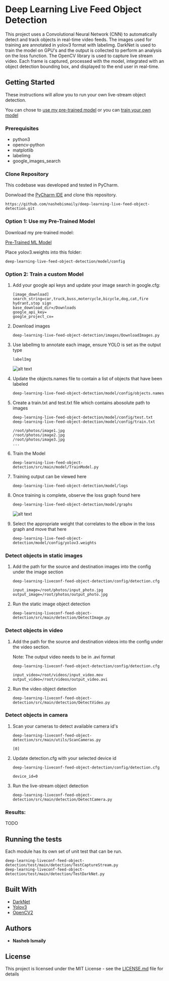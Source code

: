 # Deep Learning Live Feed Object Detection

This project uses a Convolutional Neural Network (CNN) to automatically detect and track objects in real-time video feeds. The images used for training are annotated in yolov3 format with labelimg. DarkNet is used to train the model on GPU's and the output is collected to perform an analysis on the loss function. The OpenCV library is used to capture live stream video. Each frame is captured, processed with the model, integrated with an object detection bounding box, and displayed to the end user in real-time. 


## Getting Started

These instructions will allow you to run your own live-stream object detection.

You can chose to [use my pre-trained model](#option-1-use-the-pre-trained-model)
or you can [train your own model](#option-2-train-a-custom-model)

### Prerequisites

* python3
* opencv-python
* matplotlib
* labelimg
* google_images_search


### Clone Repository

This codebase was developed and tested in PyCharm.

Donwload the [PyCharm IDE](https://www.jetbrains.com/pycharm/download/) and clone this repository.

```
https://github.com/nashebismaily/deep-learning-live-feed-object-detection.git
```

### Option 1: Use my Pre-Trained Model

Download my pre-trained model:

[Pre-Trained ML Model](https://srv-file6.gofile.io/download/Bfj367/yolov3.weights)

Place yolov3.weights into this folder:

```
deep-learning-live-feed-object-detection/model/config
```

### Option 2: Train a custom Model

1. Add your google api keys and update your image search in google.cfg:

    ```
    [image_download]
    search_string=car,truck,buss,motercycle,bicycle,dog,cat,fire hydrant,stop sign
    base_download_dir=/Downloads
    google_api_key=
    google_project_cx=
    ```

2. Download images

    ```
    deep-learning-live-feed-object-detection/images/DownloadImages.py
    ```

3. Use labelImg to annotate each image, ensure YOLO is set as the output type

    ```
    labelImg
    ```

    ![alt text](resources/icons/labelImg.png)

4. Update the objects.names file to contain a list of objects that have been labeled

    ```
    deep-learning-live-feed-object-detection/model/config/objects.names 
    ```

5. Create a train.txt and test.txt file which contains abosolute path to images
    ```
    deep-learning-live-feed-object-detection/model/config/test.txt
    deep-learning-live-feed-object-detection/model/config/train.txt
    
    /root/photos/image1.jpg
    /root/photos/image2.jpg
    /root/photos/image3.jpg
    ...
    ```

6. Train the Model

    ```
    deep-learning-live-feed-object-detection/src/main/model/TrainModel.py
    ```
    
7. Training output can be viewed here

    ```
    deep-learning-live-feed-object-detection/model/logs
    ```

8. Once training is complete, observe the loss graph found here

    ```
    deep-learning-live-feed-object-detection/model/graphs
    ```

    ![alt text](resources/icons/darknetlossgraph.png)

9. Select the appropriate weight that correlates to the elbow in the loss graph and move that here

    ```
    deep-learning-live-feed-object-detection/model/config/yolov3.weights
    ```
    
### Detect objects in static images

1. Add the path for the source and destination images into the config under the image section

    ```
    deep-learning-liveconf-feed-object-detection/config/detection.cfg

    input_image=/root/photos/input_photo.jpg
    output_image=/root/photos/output_photo.jpg
    ```

2. Run the static image object detection

    ```
    deep-learning-liveconf-feed-object-detection/src/main/detection/DetectImage.py
    ```

### Detect objects in video

1. Add the path for the source and destination videos into the config under the video section.

   Note: The output video needs to be in .avi format
   
    ```
    deep-learning-liveconf-feed-object-detection/config/detection.cfg

    input_video=/root/videos/input_video.mov
    output_video=/root/videos/output_video.avi
    ```

2. Run the video object detection

    ```
    deep-learning-liveconf-feed-object-detection/src/main/detection/DetectVideo.py
    ```

### Detect objects in camera


1. Scan your cameras to detect available camera id's

    ```
    deep-learning-liveconf-feed-object-detection/src/main/utils/ScanCameras.py

    [0]
    ```

2. Update detection.cfg with your selected device id

    ```
    deep-learning-liveconf-feed-object-detection/config/detection.cfg

    device_id=0
    ```

3. Run the live-stream  object detection

    ```
    deep-learning-liveconf-feed-object-detection/src/main/detection/DetectCamera.py
    ```

### Results:

TODO


## Running the tests

Each module has its own set of unit test that can be run.

```
deep-learning-liveconf-feed-object-detection/test/main/detection/TestCaptureStream.py
deep-learning-liveconf-feed-object-detection/test/main/detection/TestDarkNet.py
```

## Built With

* [DarkNet](https://pjreddie.com/darknet/)
* [Yolov3](https://pjreddie.com/darknet/yolo/)
* [OpenCV2](https://pypi.org/project/opencv-python/)

## Authors

* **Nasheb Ismaily** 

## License

This project is licensed under the MIT License - see the [LICENSE.md](LICENSE.md) file for details


